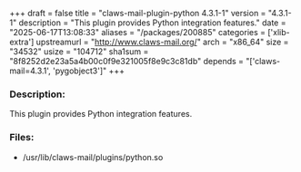 +++
draft = false
title = "claws-mail-plugin-python 4.3.1-1"
version = "4.3.1-1"
description = "This plugin provides Python integration features."
date = "2025-06-17T13:08:33"
aliases = "/packages/200885"
categories = ['xlib-extra']
upstreamurl = "http://www.claws-mail.org/"
arch = "x86_64"
size = "34532"
usize = "104712"
sha1sum = "8f8252d2e23a5a4b00c0f9e321005f8e9c3c81db"
depends = "['claws-mail=4.3.1', 'pygobject3']"
+++
### Description: 
This plugin provides Python integration features.

### Files: 
* /usr/lib/claws-mail/plugins/python.so
